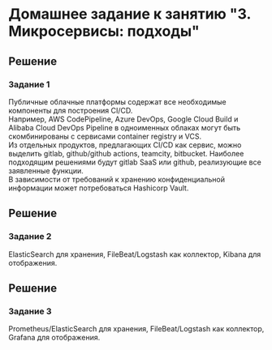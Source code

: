 # Домашнее задание к занятию "3. Микросервисы: подходы"

## Решение
### Задание 1

Публичные облачные платформы содержат все необходимые компоненты для построения CI/CD.\
Например, AWS CodePipeline, Azure DevOps, Google Cloud Build и Alibaba Cloud DevOps Pipeline в одноименных облаках могут быть скомбинированы с сервисами container registry и VCS.\
Из отдельных продуктов, предлагающих CI/CD как сервис, можно выделить gitlab, github/github actions, teamcity, bitbucket. Наиболее подходящим решениями будут gitlab SaaS или github, реализующие все заявленные функции.\
В зависимости от требований к хранению конфиденциальной информации может потребоваться Hashicorp Vault.

## Решение
### Задание 2

ElasticSearch для хранения, FileBeat/Logstash как коллектор, Kibana для отображения.

## Решение
### Задание 3

Prometheus/ElasticSearch для хранения, FileBeat/Logstash как коллектор, Grafana для отображения.
